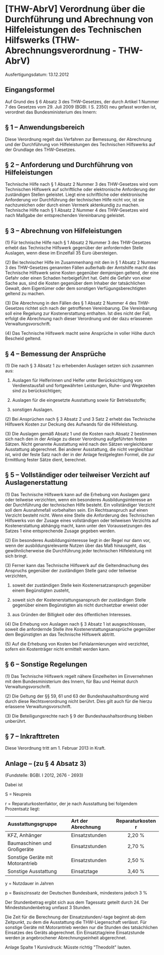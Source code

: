 # [THW-AbrV] Verordnung über die Durchführung und Abrechnung von Hilfeleistungen des Technischen Hilfswerks  (THW-Abrechnungsverordnung - THW-AbrV)

Ausfertigungsdatum: 13.12.2012

 

## Eingangsformel

Auf Grund des § 6 Absatz 3 des THW-Gesetzes, der durch Artikel 1 Nummer 7 des Gesetzes vom 29. Juli 2009 (BGBl. I S. 2350) neu gefasst worden ist, verordnet das Bundesministerium des Innern:


## § 1 – Anwendungsbereich

Diese Verordnung regelt das Verfahren zur Bemessung, der Abrechnung und der Durchführung von Hilfeleistungen des Technischen Hilfswerks auf der Grundlage des THW-Gesetzes.


## § 2 – Anforderung und Durchführung von Hilfeleistungen

Technische Hilfe nach § 1 Absatz 2 Nummer 3 des THW-Gesetzes wird vom Technischen Hilfswerk auf schriftliche oder elektronische Anforderung der zuständigen Stellen geleistet. Liegt eine schriftliche oder elektronische Anforderung vor Durchführung der technischen Hilfe nicht vor, ist sie nachzureichen oder durch einen Vermerk aktenkundig zu machen. Technische Hilfe nach § 1 Absatz 2 Nummer 4 des THW-Gesetzes wird nach Maßgabe der entsprechenden Vereinbarung geleistet.


## § 3 – Abrechnung von Hilfeleistungen

(1) Für technische Hilfe nach § 1 Absatz 2 Nummer 3 des THW-Gesetzes erhebt das Technische Hilfswerk gegenüber der anfordernden Stelle Auslagen, wenn diese im Einzelfall 35 Euro übersteigen.

(2) Bei technischer Hilfe im Zusammenhang mit den in § 1 Absatz 2 Nummer 3 des THW-Gesetzes genannten Fällen außerhalb der Amtshilfe macht das Technische Hilfswerk seine Kosten gegenüber demjenigen geltend, der eine Gefahr oder einen Schaden herbeigeführt hat. Geht die Gefahr von einer Sache aus, sind die Kosten gegenüber dem Inhaber der tatsächlichen Gewalt, dem Eigentümer oder dem sonstigen Verfügungsberechtigten geltend zu machen.

(3) Die Abrechnung in den Fällen des § 1 Absatz 2 Nummer 4 des THW-Gesetzes richtet sich nach der getroffenen Vereinbarung. Die Vereinbarung soll eine Regelung zur Kostenerstattung enthalten. Ist dies nicht der Fall, erfolgt die Abrechnung nach dieser Verordnung und der dazu erlassenen Verwaltungsvorschrift.

(4) Das Technische Hilfswerk macht seine Ansprüche in voller Höhe durch Bescheid geltend.


## § 4 – Bemessung der Ansprüche

(1) Die nach § 3 Absatz 1 zu erhebenden Auslagen setzen sich zusammen aus:

1. Auslagen für Helferinnen und Helfer unter Berücksichtigung von Verdienstausfall und fortgewährten Leistungen, Ruhe- und Wegezeiten sind zu berücksichtigen;

2. Auslagen für die eingesetzte Ausstattung sowie für Betriebsstoffe;

3. sonstigen Auslagen.

(2) Bei Ansprüchen nach § 3 Absatz 2 und 3 Satz 2 erhebt das Technische Hilfswerk Kosten zur Deckung des Aufwands für die Hilfeleistung.

(3) Die Auslagen gemäß Absatz 1 und die Kosten nach Absatz 2 bestimmen sich nach den in der Anlage zu dieser Verordnung aufgeführten festen Sätzen. Nicht genannte Ausstattung wird nach den Sätzen vergleichbarer Ausstattung abgerechnet. Bei anderer Ausstattung, die nicht vergleichbar ist, wird der feste Satz nach der in der Anlage festgelegten Formel, die zur Ermittlung fester Sätze dient, berechnet.


## § 5 – Vollständiger oder teilweiser Verzicht auf Auslagenerstattung

(1) Das Technische Hilfswerk kann auf die Erhebung von Auslagen ganz oder teilweise verzichten, wenn ein besonderes Ausbildungsinteresse an der Durchführung der technischen Hilfe besteht. Ein vollständiger Verzicht soll dem Ausnahmefall vorbehalten sein. Ein Rechtsanspruch auf einen Verzicht besteht nicht. Wenn eine Stelle die Anforderung des Technischen Hilfswerks von der Zusage eines vollständigen oder teilweisen Verzichts auf Kostenerstattung abhängig macht, kann unter den Voraussetzungen des Satzes 1 eine entsprechende Zusage gegeben werden.

(2) Ein besonderes Ausbildungsinteresse liegt in der Regel nur dann vor, wenn der ausbildungsrelevante Nutzen über das Maß hinausgeht, das gewöhnlicherweise die Durchführung jeder technischen Hilfeleistung mit sich bringt.

(3) Ferner kann das Technische Hilfswerk auf die Geltendmachung des Anspruchs gegenüber der zuständigen Stelle ganz oder teilweise verzichten,

1. soweit der zuständigen Stelle kein Kostenersatzanspruch gegenüber einem Begünstigten zusteht,

2. soweit sich der Kostenerstattungsanspruch der zuständigen Stelle gegenüber einem Begünstigten als nicht durchsetzbar erweist oder

3. aus Gründen der Billigkeit oder des öffentlichen Interesses.

(4) Die Erhebung von Auslagen nach § 3 Absatz 1 ist ausgeschlossen, soweit die anfordernde Stelle ihre Kostenerstattungsansprüche gegenüber dem Begünstigten an das Technische Hilfswerk abtritt.

(5) Auf die Erhebung von Kosten bei Fehlalarmierungen wird verzichtet, sofern ein Kostenträger nicht ermittelt werden kann.


## § 6 – Sonstige Regelungen

(1) Das Technische Hilfswerk regelt nähere Einzelheiten im Einvernehmen mit dem Bundesministerium des Innern, für Bau und Heimat durch Verwaltungsvorschrift.

(2) Die Geltung der §§ 59, 61 und 63 der Bundeshaushaltsordnung wird durch diese Rechtsverordnung nicht berührt. Dies gilt auch für die hierzu erlassene Verwaltungsvorschrift.

(3) Die Beteiligungsrechte nach § 9 der Bundeshaushaltsordnung bleiben unberührt.


## § 7 – Inkrafttreten

Diese Verordnung tritt am 1. Februar 2013 in Kraft.


## Anlage – (zu § 4 Absatz 3)

(Fundstelle: BGBl. I 2012, 2676 - 2693)

Dabei ist

S = Neupreis

r = Reparaturkostenfaktor, der je nach Ausstattung bei folgendem Prozentsatz liegt:  
  

| Ausstattungsgruppe               | Art der Abrechnung | Reparaturkosten r |
|:---------------------------------|:-------------------|:-----------------:|
| KFZ, Anhänger                    | Einsatzstunden     |      2,20 %       |
| Baumaschinen und Großgeräte      | Einsatzstunden     |      2,70 %       |
| Sonstige Geräte mit Motorantrieb | Einsatzstunden     |      2,50 %       |
| Sonstige Ausstattung             | Einsatztage        |      3,40 %       |

y = Nutzdauer in Jahren

p = Basiszinssatz der Deutschen Bundesbank, mindestens jedoch 3 %

Der Stundenbetrag ergibt sich aus dem Tagessatz geteilt durch 24. Der Mindeststundenbetrag umfasst 3 Stunden.

Die Zeit für die Berechnung der Einsatzstunden/-tage beginnt ab dem Zeitpunkt, zu dem die Ausstattung die THW-Liegenschaft verlässt. Für sonstige Geräte mit Motorantrieb werden nur die Stunden des tatsächlichen Einsatzes des Geräts abgerechnet. Ein Einsatztag/eine Einsatzstunde werden je angebrochener Abrechnungseinheit abgerechnet.

Anlage Spalte 1 Kursivdruck: Müsste richtig "Theodolit" lauten.
